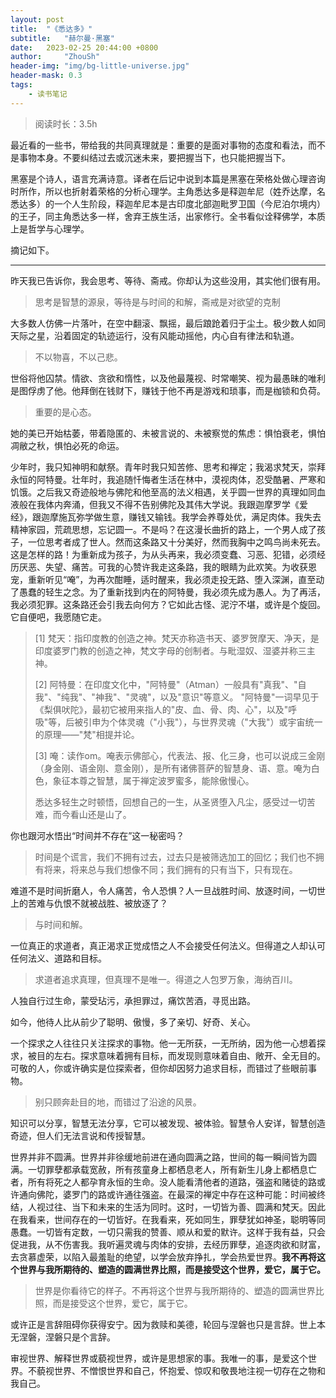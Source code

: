 ```yaml
---
layout: post
title:  "《悉达多》"
subtitle:   "赫尔曼·黑塞"
date:   2023-02-25 20:44:00 +0800
author:     "ZhouSh"
header-img: "img/bg-little-universe.jpg"
header-mask: 0.3
tags:
    - 读书笔记
---
```

> 阅读时长：3.5h

最近看的一些书，带给我的共同真理就是：重要的是面对事物的态度和看法，而不是事物本身。不要纠结过去或沉迷未来，要把握当下，也只能把握当下。

黑塞是个诗人，语言充满诗意。译者在后记中说到本篇是黑塞在荣格处做心理咨询时所作，所以也折射着荣格的分析心理学。主角悉达多是释迦牟尼（姓乔达摩，名悉达多）的一个人生阶段，释迦牟尼本是古印度北部迦毗罗卫国（今尼泊尔境内）的王子，同主角悉达多一样，舍弃王族生活，出家修行。全书看似诠释佛学，本质上是哲学与心理学。

摘记如下。

---

昨天我已告诉你，我会思考、等待、斋戒。你却认为这些没用，其实他们很有用。
> 思考是智慧的源泉，等待是与时间的和解，斋戒是对欲望的克制

大多数人仿佛一片落叶，在空中翻滚、飘摇，最后踉跄着归于尘土。极少数人如同天际之星，沿着固定的轨迹运行，没有风能动摇他，内心自有律法和轨道。
> 不以物喜，不以己悲。

世俗将他囚禁。情欲、贪欲和惰性，以及他最蔑视、时常嘲笑、视为最愚昧的唯利是图俘虏了他。他拜倒在钱财下，赚钱于他不再是游戏和琐事，而是枷锁和负荷。
> 重要的是心态。

她的美已开始枯萎，带着隐匿的、未被言说的、未被察觉的焦虑：惧怕衰老，惧怕凋敝之秋，惧怕必死的命运。

少年时，我只知神明和献祭。青年时我只知苦修、思考和禅定；我渴求梵天，崇拜永恒的阿特曼。壮年时，我追随忏悔者生活在林中，漠视肉体，忍受酷暑、严寒和饥饿。之后我又奇迹般地与佛陀和他至高的法义相遇，关乎圆一世界的真理如同血液般在我体内奔涌，但我又不得不告别佛陀及其伟大学说。我跟迦摩罗学《爱经》，跟迦摩施瓦弥学做生意，赚钱又输钱。我学会养尊处优，满足肉体。我失去精神家园，荒疏思想，忘记圆一。不是吗？在这漫长曲折的路上，一个男人成了孩子，一位思考者成了世人。然而这条路又十分美好，然而我胸中之鸣鸟尚未死去。这是怎样的路！为重新成为孩子，为从头再来，我必须变蠢、习恶、犯错，必须经历厌恶、失望、痛苦。可我的心赞许我走这条路，我的眼睛为此欢笑。为收获恩宠，重新听见“唵”，为再次酣睡，适时醒来，我必须走投无路、堕入深渊，直至动了愚蠢的轻生之念。为了重新找到内在的阿特曼，我必须先成为愚人。为了再活，我必须犯罪。这条路还会引我去向何方？它如此古怪、泥泞不堪，或许是个旋回。它自便吧，我愿随它走。
> [1] 梵天：指印度教的创造之神。梵天亦称造书天、婆罗贺摩天、净天，是印度婆罗门教的创造之神，梵文字母的创制者。与毗湿奴、湿婆并称三主神。
>
> [2] 阿特曼：在印度文化中，"阿特曼"（Atman）一般具有"真我"、"自我"、"纯我"、"神我"、"灵魂"，以及"意识"等意义。 "阿特曼"一词早见于《梨俱吠陀》，最初它被用来指人的"皮、血、骨、肉、心"，以及"呼吸"等，后被引申为个体灵魂（"小我"），与世界灵魂（"大我"）或宇宙统一的原理——"梵"相提并论。
>
> [3] 唵：读作om。唵表示佛部心，代表法、报、化三身，也可以说成三金刚（身金刚、语金刚、意金刚），是所有诸佛菩萨的智慧身、语、意。唵为白色，象征本尊之智慧，属于禅定波罗蜜多，能除傲慢心。
> 
> 悉达多轻生之时顿悟，回想自己的一生，从圣贤堕入凡尘，感受过一切苦难，而今看山还是山了。

你也跟河水悟出“时间并不存在”这一秘密吗？
> 时间是个谎言，我们不拥有过去，过去只是被筛选加工的回忆；我们也不拥有将来，将来总与我们想像不同；我们拥有的只有当下，只有现在。

难道不是时间折磨人，令人痛苦，令人恐惧？人一旦战胜时间、放逐时间，一切世上的苦难与仇恨不就被战胜、被放逐了？
> 与时间和解。

一位真正的求道者，真正渴求正觉成悟之人不会接受任何法义。但得道之人却认可任何法义、道路和目标。
> 求道者追求真理，但真理不是唯一。得道之人包罗万象，海纳百川。

人独自行过生命，蒙受玷污，承担罪过，痛饮苦酒，寻觅出路。

如今，他待人比从前少了聪明、傲慢，多了亲切、好奇、关心。

一个探求之人往往只关注探求的事物。他一无所获，一无所纳，因为他一心想着探求，被目的左右。探求意味着拥有目标，而发现则意味着自由、敞开、全无目的。可敬的人，你或许确实是位探索者，但你却因努力追求目标，而错过了些眼前事物。
> 别只顾奔赴目的地，而错过了沿途的风景。

知识可以分享，智慧无法分享，它可以被发现、被体验。智慧令人安详，智慧创造奇迹，但人们无法言说和传授智慧。

世界并非不圆满。世界并非徐缓地前进在通向圆满之路，世间的每一瞬间皆为圆满。一切罪孽都承载宽赦，所有孩童身上都栖息老人，所有新生儿身上都栖息亡者，所有将死之人都孕育永恒的生命。没人能看清他者的道路，强盗和赌徒的路或许通向佛陀，婆罗门的路或许通往强盗。在最深的禅定中存在这种可能：时间被终结，人视过往、当下和未来的生活为同时。这时，一切皆为善、圆满和梵天。因此在我看来，世间存在的一切皆好。在我看来，死如同生，罪孽犹如神圣，聪明等同愚蠢。一切皆有定数，一切只需我的赞善、顺从和爱的默许。这样于我有益，只会促进我，从不伤害我。我听遍灵魂与肉体的安排，去经历罪孽，追逐肉欲和财富，去贪慕虚荣，以陷入最羞耻的绝望，以学会放弃挣扎，学会热爱世界。**我不再将这个世界与我所期待的、塑造的圆满世界比照，而是接受这个世界，爱它，属于它。**
> 世界是你看待它的样子。不再将这个世界与我所期待的、塑造的圆满世界比照，而是接受这个世界，爱它，属于它。

或许正是言辞阻碍你获得安宁。因为救赎和美德，轮回与涅磐也只是言辞。世上本无涅磐，涅磐只是个言辞。

审视世界、解释世界或藐视世界，或许是思想家的事。我唯一的事，是爱这个世界。不藐视世界、不憎恨世界和自己，怀抱爱、惊叹和敬畏地注视一切存在之物和我自己。